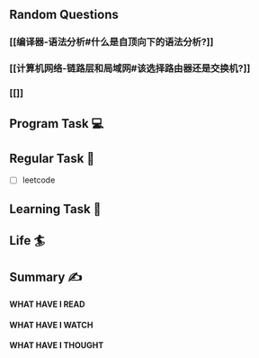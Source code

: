 ## Random Questions
### [[编译器-语法分析#什么是自顶向下的语法分析?]]

### [[计算机网络-链路层和局域网#该选择路由器还是交换机?]]

### [[]]



## Program Task  💻

## Regular Task  🤡
- [ ] leetcode

## Learning Task 🎯

## Life 🏄

## Summary ✍
####  WHAT HAVE I READ

#### WHAT HAVE I WATCH

#### WHAT HAVE I THOUGHT
